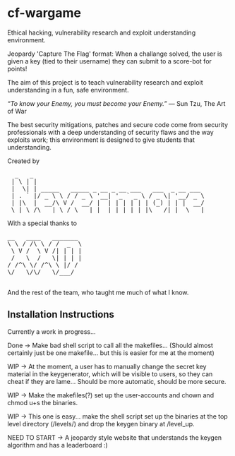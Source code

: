 cf-wargame
==========

Ethical hacking, vulnerability research and exploit understanding environment.

Jeopardy 'Capture The Flag' format:
  When a challange solved, the user is given a key (tied to their username) they
  can submit to a score-bot for points!

The aim of this project is to teach vulnerability research and exploit
understanding in a fun, safe environment.

_“To know your Enemy, you must become your Enemy.”_
― Sun Tzu, The Art of War

The best security mitigations, patches and secure code come from security
professionals with a deep understanding of security flaws and the way exploits
work; this environment is designed to give students that understanding.

Created by
<pre>
  _   _                                              
 | \ | |                                             
 |  \| | _____   _____ _ __ _ __ ___   ___  _ __ ___ 
 | . ` |/ _ \ \ / / _ \ '__| '_ ` _ \ / _ \| '__/ _ \
 | |\  |  __/\ V /  __/ |  | | | | | | (_) | | |  __/
 \_| \_/\___| \_/ \___|_|  |_| |_| |_|\___/|_|  \___|
</pre>                                                     
With a special thanks to
<pre>
__   ____   _______ 
\ \ / /\ \ / /  _  \
 \ V /  \ V /| | | |
 /   \  /   \| | | |
/ /^\ \/ /^\ \ |/ / 
\/   \/\/   \/___/  
                      
</pre>                      
And the rest of the team, who taught me much of what I know.

Installation Instructions
-------------------------

Currently a work in progress...

Done -> Make bad shell script to call all the makefiles...
        (Should almost certainly just be one makefile...
        but this is easier for me at the moment)

WIP ->  At the moment, a user has to manually change the secret key material in
        the keygenerator, which will be visible to users, so they can cheat if
        they are lame... Should be more automatic, should be more secure.

WIP ->  Make the makefiles(?) set up the user-accounts and chown and chmod u+s
        the binaries.

WIP ->  This one is easy... make the shell script set up the binaries at the top
        level directory (/levels/) and drop the keygen binary at /level_up.

NEED TO START ->  A jeopardy style website that understands the keygen algorithm
                  and has a leaderboard :)
